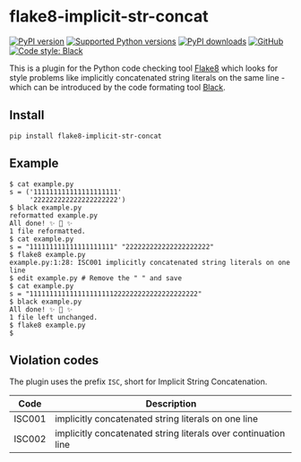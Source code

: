 # flake8-implicit-str-concat

[![PyPI version](https://img.shields.io/pypi/v/flake8-implicit-str-concat.svg)](https://pypi.org/project/flake8-implicit-str-concat)
[![Supported Python versions](https://img.shields.io/pypi/pyversions/flake8-implicit-str-concat.svg)](https://pypi.org/project/flake8-implicit-str-concat)
[![PyPI downloads](https://img.shields.io/pypi/dm/flake8-implicit-str-concat.svg)](https://pypistats.org/packages/flake8-implicit-str-concat)
[![GitHub](https://img.shields.io/github/license/keisheiled/flake8-implicit-str-concat.svg)](LICENSE)
[![Code style: Black](https://img.shields.io/badge/code%20style-black-000000.svg)](https://github.com/psf/black)

This is a plugin for the Python code checking tool [Flake8](http://flake8.pycqa.org/)
which looks for style problems like implicitly concatenated string literals on the
same line - which can be introduced by the code formating tool
[Black](https://github.com/psf/black/issues/26).

## Install

```
pip install flake8-implicit-str-concat
```

## Example

```console
$ cat example.py
s = ('111111111111111111111'
     '222222222222222222222')
$ black example.py
reformatted example.py
All done! ✨ 🍰 ✨
1 file reformatted.
$ cat example.py
s = "111111111111111111111" "222222222222222222222"
$ flake8 example.py
example.py:1:28: ISC001 implicitly concatenated string literals on one line
$ edit example.py # Remove the " " and save
$ cat example.py
s = "111111111111111111111222222222222222222222"
$ black example.py
All done! ✨ 🍰 ✨
1 file left unchanged.
$ flake8 example.py
$
```

## Violation codes

The plugin uses the prefix ``ISC``, short for Implicit String Concatenation.

| Code   | Description                                                    |
|--------|----------------------------------------------------------------|
| ISC001 | implicitly concatenated string literals on one line            |
| ISC002 | implicitly concatenated string literals over continuation line |
